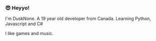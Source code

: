 ### 😎 Heyyo!

I'm DuskNone.
A 19 year old developer from Canada.
Learning Python, Javascript and C#

I like games and music.

<!---
DuskNone/DuskNone is a ✨ special ✨ repository because its `README.md` (this file) appears on your GitHub profile.
You can click the Preview link to take a look at your changes.

yeah dude I know...
--->

